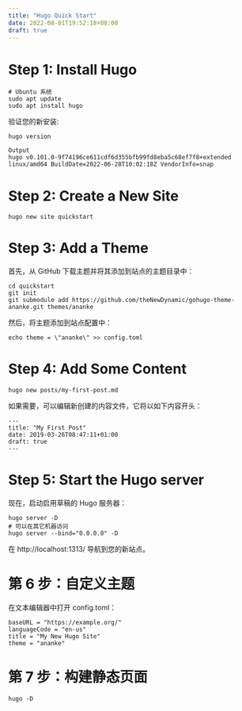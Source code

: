 ```yaml
---
title: "Hugo Quick Start"
date: 2022-08-01T19:52:18+08:00
draft: true
---
```

# Step 1: Install Hugo
```
# Ubuntu 系统
sudo apt update
sudo apt install hugo
```
验证您的新安装:
```
hugo version
```
```
Output
hugo v0.101.0-9f74196ce611cdf6d355bfb99fd8eba5c68ef7f8+extended linux/amd64 BuildDate=2022-06-28T10:02:18Z VendorInfo=snap
```
# Step 2: Create a New Site
```
hugo new site quickstart
```
# Step 3: Add a Theme
首先，从 GitHub 下载主题并将其添加到站点的主题目录中：
```
cd quickstart
git init
git submodule add https://github.com/theNewDynamic/gohugo-theme-ananke.git themes/ananke
```
然后，将主题添加到站点配置中：
```
echo theme = \"ananke\" >> config.toml
```
# Step 4: Add Some Content
```
hugo new posts/my-first-post.md
```
如果需要，可以编辑新创建的内容文件，它将以如下内容开头：
```
---
title: "My First Post"
date: 2019-03-26T08:47:11+01:00
draft: true
---
```
# Step 5: Start the Hugo server
现在，启动启用草稿的 Hugo 服务器：
```
hugo server -D
# 可以在其它机器访问
hugo server --bind="0.0.0.0" -D
```
在 http://localhost:1313/ 导航到您的新站点。
# 第 6 步：自定义主题
在文本编辑器中打开 config.toml：
```
baseURL = "https://example.org/"
languageCode = "en-us"
title = "My New Hugo Site"
theme = "ananke"
```
# 第 7 步：构建静态页面
```
hugo -D
```

